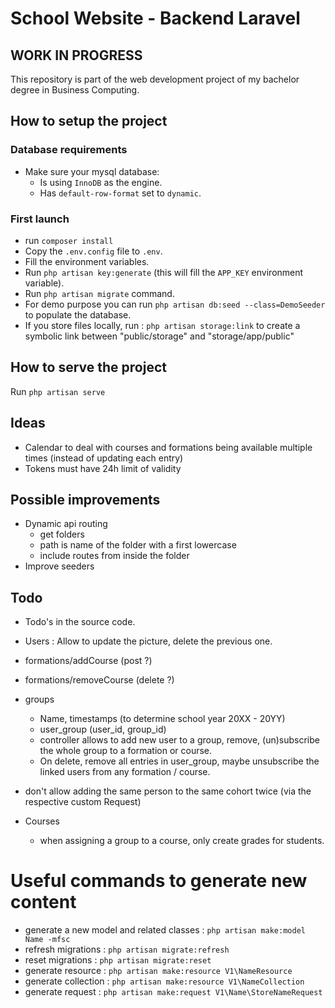 # School Website - Backend Laravel

## WORK IN PROGRESS

This repository is part of the web development project of my bachelor degree in Business Computing.

## How to setup the project
### Database requirements
- Make sure your mysql database:
    - Is using `InnoDB` as the engine.
    - Has `default-row-format` set to `dynamic`.

### First launch
- run `composer install`
- Copy the `.env.config` file to `.env`.
- Fill the environment variables.
- Run `php artisan key:generate` (this will fill the `APP_KEY` environment variable).
- Run `php artisan migrate` command.
- For demo purpose you can run `php artisan db:seed --class=DemoSeeder` to populate the database.
- If you store files locally, run : `php artisan storage:link` to create a symbolic link between "public/storage" and "storage/app/public"

## How to serve the project
Run `php artisan serve`

## Ideas
- Calendar to deal with courses and formations being available multiple times (instead of updating each entry)
- Tokens must have 24h limit of validity

## Possible improvements
- Dynamic api routing
  - get folders
  - path is name of the folder with a first lowercase
  - include routes from inside the folder
- Improve seeders

## Todo
- Todo's in the source code.
- Users : Allow to update the picture, delete the previous one.
- formations/addCourse (post ?)
- formations/removeCourse (delete ?)
- groups
  - Name, timestamps (to determine school year 20XX - 20YY) 
  - user_group (user_id, group_id)
  - controller allows to add new user to a group, remove, (un)subscribe the whole group to a formation or course.
  - On delete, remove all entries in user_group, maybe unsubscribe the linked users from any formation / course.
- don't allow adding the same person to the same cohort twice (via the respective custom Request)

- Courses
  - when assigning a group to a course, only create grades for students.
    
# Useful commands to generate new content
- generate a new model and related classes : `php artisan make:model Name -mfsc`
- refresh migrations : `php artisan migrate:refresh`
- reset migrations : `php artisan migrate:reset`
- generate resource : `php artisan make:resource V1\NameResource`
- generate collection : `php artisan make:resource V1\NameCollection`
- generate request : `php artisan make:request V1\Name\StoreNameRequest`
